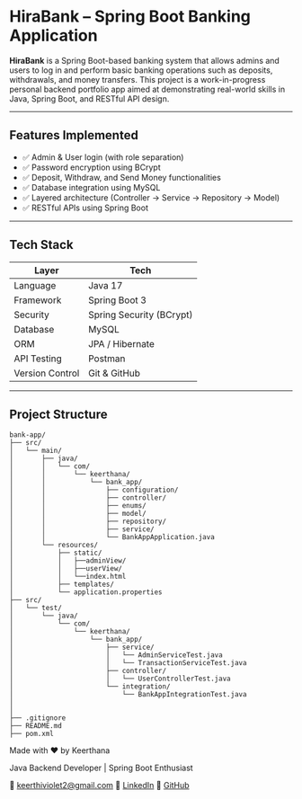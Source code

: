 # HiraBank – Spring Boot Banking Application

**HiraBank** is a Spring Boot-based banking system that allows admins and users to log in and perform basic banking operations such as deposits, withdrawals, and money transfers. This project is a work-in-progress personal backend portfolio app aimed at demonstrating real-world skills in Java, Spring Boot, and RESTful API design.

---

## Features Implemented

- ✅ Admin & User login (with role separation)
- ✅ Password encryption using BCrypt
- ✅ Deposit, Withdraw, and Send Money functionalities
- ✅ Database integration using MySQL
- ✅ Layered architecture (Controller → Service → Repository → Model)
- ✅ RESTful APIs using Spring Boot

---

## Tech Stack

| Layer | Tech                     |
|-------|--------------------------|
| Language | Java 17                  |
| Framework | Spring Boot 3            |
| Security | Spring Security (BCrypt) |
| Database | MySQL                    |
| ORM | JPA / Hibernate          |
| API Testing | Postman                  |
| Version Control | Git & GitHub             |

---

## Project Structure
```
bank-app/
├── src/
│   └── main/
│       ├── java/
│       │   └── com/
│       │       └── keerthana/
│       │           └── bank_app/
│       │               ├── configuration/     
│       │               ├── controller/         
│       │               ├── enums/             
│       │               ├── model/             
│       │               ├── repository/         
│       │               ├── service/           
│       │               └── BankAppApplication.java 
│       └── resources/
│           ├── static/                       
│           │   ├──adminView/
│           │   ├──userView/
│           │   └──index.html
│           ├── templates/                    
│           └── application.properties         
├── src/
│   └── test/
│       └── java/
│           └── com/
│               └── keerthana/
│                   └── bank_app/
│                       ├── service/
│                       │   └── AdminServiceTest.java
│                       │   └── TransactionServiceTest.java
│                       ├── controller/
│                       │   └── UserControllerTest.java
│                       └── integration/
│                           └── BankAppIntegrationTest.java
│
│
├── .gitignore
├── README.md
├── pom.xml                                   

```

Made with ❤️ by Keerthana 

Java Backend Developer | Spring Boot Enthusiast

📧 keerthiviolet2@gmail.com
🔗 [LinkedIn](https://www.linkedin.com/in/keerthi-t/)
🔗 [GitHub](https://github.com/keerthiviolet)
